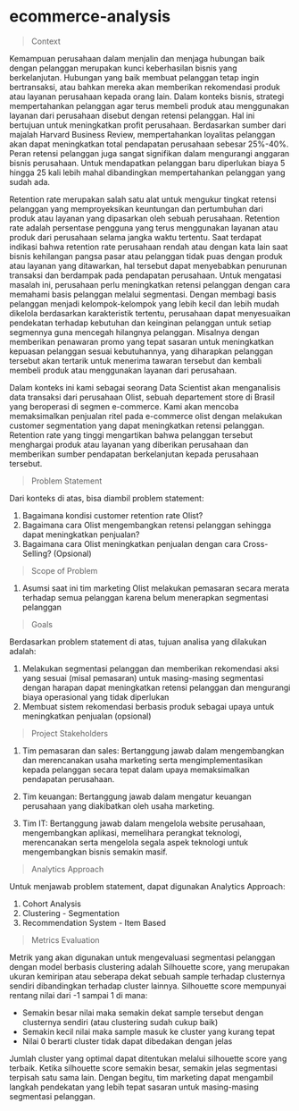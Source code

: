 # ecommerce-analysis

> Context

Kemampuan perusahaan dalam menjalin dan menjaga hubungan baik dengan pelanggan merupakan kunci keberhasilan bisnis yang berkelanjutan. Hubungan yang baik membuat pelanggan tetap ingin bertransaksi, atau bahkan mereka akan memberikan rekomendasi produk atau layanan perusahaan kepada orang lain. Dalam konteks bisnis, strategi mempertahankan pelanggan agar terus membeli produk atau menggunakan layanan dari perusahaan disebut dengan retensi pelanggan. Hal ini bertujuan untuk meningkatkan profit perusahaan. Berdasarkan sumber dari majalah Harvard Business Review, mempertahankan loyalitas pelanggan akan dapat meningkatkan total pendapatan perusahaan sebesar 25%-40%. Peran retensi pelanggan juga sangat signifikan dalam mengurangi anggaran bisnis perusahaan. Untuk mendapatkan pelanggan baru diperlukan biaya 5 hingga 25 kali lebih mahal dibandingkan mempertahankan pelanggan yang sudah ada.

Retention rate merupakan salah satu alat untuk mengukur tingkat retensi pelanggan yang memproyeksikan keuntungan dan pertumbuhan dari produk atau layanan yang dipasarkan oleh sebuah perusahaan. Retention rate adalah persentase pengguna yang terus menggunakan layanan atau produk dari perusahaan selama jangka waktu tertentu. Saat terdapat indikasi bahwa retention rate perusahaan rendah atau dengan kata lain saat bisnis kehilangan pangsa pasar atau pelanggan tidak puas dengan produk atau layanan yang ditawarkan, hal tersebut dapat menyebabkan penurunan transaksi dan berdampak pada pendapatan perusahaan. Untuk mengatasi masalah ini, perusahaan perlu meningkatkan retensi pelanggan dengan cara memahami basis pelanggan melalui segmentasi. Dengan membagi basis pelanggan menjadi kelompok-kelompok yang lebih kecil dan lebih mudah dikelola berdasarkan karakteristik tertentu, perusahaan dapat menyesuaikan pendekatan terhadap kebutuhan dan keinginan pelanggan untuk setiap segmennya guna mencegah hilangnya pelanggan. Misalnya dengan memberikan penawaran promo yang tepat sasaran untuk meningkatkan kepuasan pelanggan sesuai kebutuhannya, yang diharapkan pelanggan tersebut akan tertarik untuk menerima tawaran tersebut dan kembali membeli produk atau menggunakan layanan dari perusahaan.

Dalam konteks ini kami sebagai seorang Data Scientist akan menganalisis data transaksi dari perusahaan Olist, sebuah departement store di Brasil yang beroperasi di segmen e-commerce. Kami akan mencoba memaksimalkan penjualan ritel pada e-commerce olist dengan melakukan customer segmentation yang dapat meningkatkan retensi pelanggan. Retention rate yang tinggi mengartikan bahwa pelanggan tersebut menghargai produk atau layanan yang diberikan perusahaan dan memberikan sumber pendapatan berkelanjutan kepada perusahaan tersebut.

> Problem Statement

Dari konteks di atas, bisa diambil problem statement:
1. Bagaimana kondisi customer retention rate Olist?
2. Bagaimana cara Olist mengembangkan retensi pelanggan sehingga dapat meningkatkan penjualan?
3. Bagaimana cara Olist meningkatkan penjualan dengan cara Cross-Selling? (Opsional)

> Scope of Problem

1. Asumsi saat ini tim marketing Olist melakukan pemasaran secara merata terhadap semua pelanggan karena belum menerapkan segmentasi pelanggan

> Goals

Berdasarkan problem statement di atas, tujuan analisa yang dilakukan adalah:
1. Melakukan segmentasi pelanggan dan memberikan rekomendasi aksi yang sesuai (misal pemasaran) untuk masing-masing segmentasi dengan harapan dapat meningkatkan retensi pelanggan dan mengurangi biaya operasional yang tidak diperlukan
2. Membuat sistem rekomendasi berbasis produk sebagai upaya untuk meningkatkan penjualan (opsional)

> Project Stakeholders

1. Tim pemasaran dan sales:
Bertanggung jawab dalam mengembangkan dan merencanakan usaha marketing serta mengimplementasikan kepada pelanggan secara tepat dalam upaya memaksimalkan pendapatan perusahaan.

2. Tim keuangan:
Bertanggung jawab dalam mengatur keuangan perusahaan yang diakibatkan oleh usaha marketing.

3. Tim IT:
Bertanggung jawab dalam mengelola website perusahaan, mengembangkan aplikasi, memelihara perangkat teknologi, merencanakan serta mengelola segala aspek teknologi untuk mengembangkan bisnis semakin masif.

> Analytics Approach

Untuk menjawab problem statement, dapat digunakan Analytics Approach:
1. Cohort Analysis
2. Clustering - Segmentation
3. Recommendation System - Item Based

> Metrics Evaluation

Metrik yang akan digunakan untuk mengevaluasi segmentasi pelanggan dengan model berbasis clustering adalah Silhouette score, yang merupakan ukuran kemiripan atau seberapa dekat sebuah sample terhadap clusternya sendiri dibandingkan terhadap cluster lainnya. Silhouette score mempunyai rentang nilai dari -1 sampai 1 di mana:
- Semakin besar nilai maka semakin dekat sample tersebut dengan clusternya sendiri (atau clustering sudah cukup baik)
- Semakin kecil nilai maka sample masuk ke cluster yang kurang tepat
- Nilai 0 berarti cluster tidak dapat dibedakan dengan jelas

Jumlah cluster yang optimal dapat ditentukan melalui silhouette score yang terbaik. Ketika silhouette score semakin besar, semakin jelas segmentasi terpisah satu sama lain. Dengan begitu, tim marketing dapat mengambil langkah pendekatan yang lebih tepat sasaran untuk masing-masing segmentasi pelanggan.
